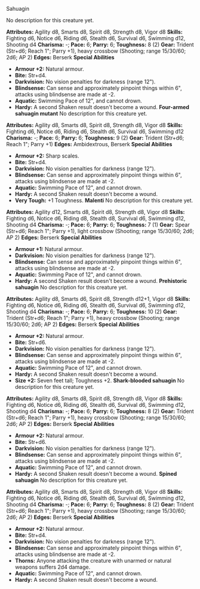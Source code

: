 Sahuagin

No description for this creature yet.

**Attributes:** Agility d8, Smarts d8, Spirit d8, Strength d8, Vigor d8
**Skills:** Fighting d6, Notice d6, Riding d6, Stealth d6, Survival d6,
Swimming d12, Shooting d4
**Charisma:** -; **Pace:** 6; **Parry:** 6; **Toughness:** 8 (2)
**Gear:** Trident (Str+d6; Reach 1"; Parry +1), heavy crossbow
(Shooting; range 15/30/60; 2d6; AP 2)
**Edges:** Berserk
**Special Abilities**
- **Armour +2:** Natural armour.
- **Bite:** Str+d4.
- **Darkvision:** No vision penalties for darkness (range 12").
- **Blindsense:** Can sense and approximately pinpoint things within
6", attacks using blindsense are made at -2.
- **Aquatic:** Swimming Pace of 12", and cannot drown.
- **Hardy:** A second Shaken result doesn't become a wound.
**Four-armed sahuagin mutant**
No description for this creature yet.

**Attributes:** Agility d8, Smarts d8, Spirit d8, Strength d8, Vigor d8
**Skills:** Fighting d6, Notice d6, Riding d6, Stealth d6, Survival d6,
Swimming d12
**Charisma:** -; **Pace:** 6; **Parry:** 6; **Toughness:** 9 (2)
**Gear:** Trident (Str+d6; Reach 1"; Parry +1)
**Edges:** Ambidextrous, Berserk
**Special Abilities**
- **Armour +2:** Sharp scales.
- **Bite:** Str+d4.
- **Darkvision:** No vision penalties for darkness (range 12").
- **Blindsense:** Can sense and approximately pinpoint things within
6", attacks using blindsense are made at -2.
- **Aquatic:** Swimming Pace of 12", and cannot drown.
- **Hardy:** A second Shaken result doesn't become a wound.
- **Very Tough:** +1 Toughness.
**Malenti**
No description for this creature yet.

**Attributes:** Agility d12, Smarts d8, Spirit d8, Strength d8, Vigor
d8
**Skills:** Fighting d6, Notice d6, Riding d8, Stealth d8, Survival d6,
Swimming d12, Shooting d4
**Charisma:** -; **Pace:** 6; **Parry:** 6; **Toughness:** 7 (1)
**Gear:** Spear (Str+d6; Reach 1"; Parry +1), light crossbow (Shooting;
range 15/30/60; 2d6; AP 2)
**Edges:** Berserk
**Special Abilities**
- **Armour +1:** Natural armour.
- **Darkvision:** No vision penalties for darkness (range 12").
- **Blindsense:** Can sense and approximately pinpoint things within
6", attacks using blindsense are made at -2.
- **Aquatic:** Swimming Pace of 12", and cannot drown.
- **Hardy:** A second Shaken result doesn't become a wound.
**Prehistoric sahuagin**
No description for this creature yet.

**Attributes:** Agility d8, Smarts d6, Spirit d8, Strength d12+1, Vigor
d8
**Skills:** Fighting d6, Notice d6, Riding d6, Stealth d6, Survival d6,
Swimming d12, Shooting d4
**Charisma:** -; **Pace:** 6; **Parry:** 6; **Toughness:** 10 (2)
**Gear:** Trident (Str+d6; Reach 1"; Parry +1), heavy crossbow
(Shooting; range 15/30/60; 2d6; AP 2)
**Edges:** Berserk
**Special Abilities**
- **Armour +2:** Natural armour.
- **Bite:** Str+d6.
- **Darkvision:** No vision penalties for darkness (range 12").
- **Blindsense:** Can sense and approximately pinpoint things within
6", attacks using blindsense are made at -2.
- **Aquatic:** Swimming Pace of 12", and cannot drown.
- **Hardy:** A second Shaken result doesn't become a wound.
- **Size +2:** Seven feet tall; Toughness +2.
**Shark-blooded sahuagin**
No description for this creature yet.

**Attributes:** Agility d8, Smarts d8, Spirit d8, Strength d8, Vigor d8
**Skills:** Fighting d6, Notice d6, Riding d6, Stealth d6, Survival d6,
Swimming d12, Shooting d4
**Charisma:** -; **Pace:** 6; **Parry:** 6; **Toughness:** 8 (2)
**Gear:** Trident (Str+d6; Reach 1"; Parry +1), heavy crossbow
(Shooting; range 15/30/60; 2d6; AP 2)
**Edges:** Berserk
**Special Abilities**
- **Armour +2:** Natural armour.
- **Bite:** Str+d6.
- **Darkvision:** No vision penalties for darkness (range 12").
- **Blindsense:** Can sense and approximately pinpoint things within
6", attacks using blindsense are made at -2.
- **Aquatic:** Swimming Pace of 12", and cannot drown.
- **Hardy:** A second Shaken result doesn't become a wound.
**Spined sahuagin**
No description for this creature yet.

**Attributes:** Agility d8, Smarts d8, Spirit d8, Strength d8, Vigor d8
**Skills:** Fighting d6, Notice d6, Riding d6, Stealth d6, Survival d6,
Swimming d12, Shooting d4
**Charisma:** -; **Pace:** 6; **Parry:** 6; **Toughness:** 8 (2)
**Gear:** Trident (Str+d6; Reach 1"; Parry +1), heavy crossbow
(Shooting; range 15/30/60; 2d6; AP 2)
**Edges:** Berserk
**Special Abilities**
- **Armour +2:** Natural armour.
- **Bite:** Str+d4.
- **Darkvision:** No vision penalties for darkness (range 12").
- **Blindsense:** Can sense and approximately pinpoint things within
6", attacks using blindsense are made at -2.
- **Thorns:** Anyone attacking the creature with unarmed or natural
weapons suffers 2d4 damage.
- **Aquatic:** Swimming Pace of 12", and cannot drown.
- **Hardy:** A second Shaken result doesn't become a wound.


